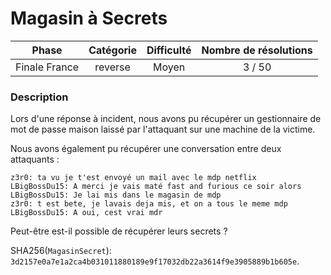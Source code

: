 # Magasin à Secrets

| Phase          | Catégorie         |  Difficulté  | Nombre de résolutions |
|:--------------:|:-----------------:|:------------:|:---------------------:|
| Finale France  | reverse           |    Moyen     |                3 / 50 |

### Description

Lors d'une réponse à incident, nous avons pu récupérer un gestionnaire de mot de passe maison laissé par l'attaquant sur une machine de la victime.

Nous avons également pu récupérer une conversation entre deux attaquants :

```
z3r0: ta vu je t'est envoyé un mail avec le mdp netflix
LBigBossDu15: A merci je vais maté fast and furious ce soir alors
LBigBossDu15: Je lai mis dans le magasin de mdp
z3r0: t est bete, je lavais deja mis, et on a tous le meme mdp
LBigBossDu15: A oui, cest vrai mdr
```

Peut-être est-il possible de récupérer leurs secrets ?

SHA256(`MagasinSecret`): `3d2157e0a7e1a2ca4b031011880189e9f17032db22a3614f9e3905889b1b605e`.
